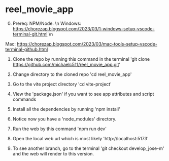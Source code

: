# reel_movie_app

0. Prereq: NPM/Node. \n
Windows: https://chorezap.blogspot.com/2023/03/1-windows-setup-vscode-terminal-git.html \n

Mac: https://chorezap.blogspot.com/2023/03/mac-tools-setup-vscode-terminal-github.html 

1. Clone the repo by running this command in the terminal 'git clone https://github.com/michaelc511/reel_movie_app.git'

2. Change directory to the cloned repo 'cd reel_movie_app'

3. Go to the vite project directory 'cd vite-project'

4. View the 'package.json' if you want to see app attributes and script commands

5. Install all the dependencies by running 'npm install'

6. Notice now you have a 'node_modules' directory.

7. Run the web by this command 'npm run dev'

8. Open the local web url which is most likely 'http://localhost:5173'

9. To see another branch, go to the terminal 'git checkout develop_jose-m' and the web will render to this version.

